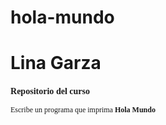 # hola-mundo
# Lina Garza
<div style="font-family:verdana; font-size:12px">
  <h3> Repositorio del curso </h3>
  Escribe un programa que imprima <b>Hola Mundo</b>
  </div>
